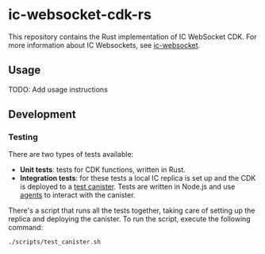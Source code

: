 # ic-websocket-cdk-rs

This repository contains the Rust implementation of IC WebSocket CDK. For more information about IC Websockets, see [ic-websocket](https://github.com/omnia-network/ic-websocket).

## Usage

TODO: Add usage instructions

## Development

### Testing

There are two types of tests available:
- **Unit tests**: tests for CDK functions, written in Rust.
- **Integration tests**: for these tests a local IC replica is set up and the CDK is deployed to a [test canister](./tests/src/lib.rs). Tests are written in Node.js and use [agents](https://github.com/dfinity/agent-js) to interact with the canister.

There's a script that runs all the tests together, taking care of setting up the replica and deploying the canister. To run the script, execute the following command:

```bash
./scripts/test_canister.sh
```
